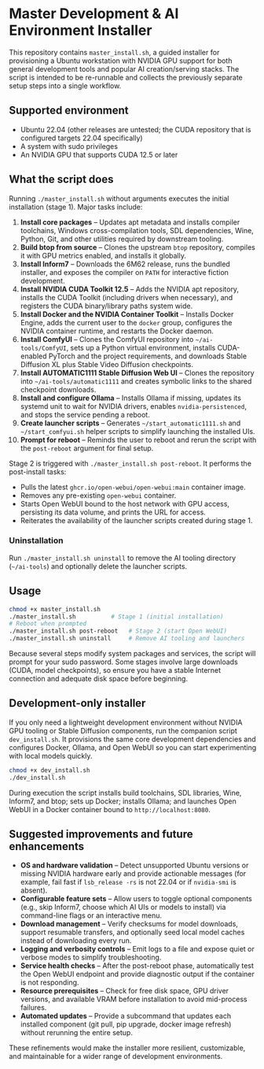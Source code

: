 # Master Development & AI Environment Installer

This repository contains `master_install.sh`, a guided installer for provisioning a
Ubuntu workstation with NVIDIA GPU support for both general development tools and
popular AI creation/serving stacks. The script is intended to be re-runnable and
collects the previously separate setup steps into a single workflow.

## Supported environment

* Ubuntu 22.04 (other releases are untested; the CUDA repository that is
  configured targets 22.04 specifically)
* A system with sudo privileges
* An NVIDIA GPU that supports CUDA 12.5 or later

## What the script does

Running `./master_install.sh` without arguments executes the initial installation
(stage 1). Major tasks include:

1. **Install core packages** – Updates apt metadata and installs compiler
   toolchains, Windows cross-compilation tools, SDL dependencies, Wine, Python,
   Git, and other utilities required by downstream tooling.
2. **Build btop from source** – Clones the upstream `btop` repository, compiles
   it with GPU metrics enabled, and installs it globally.
3. **Install Inform7** – Downloads the 6M62 release, runs the bundled installer,
   and exposes the compiler on `PATH` for interactive fiction development.
4. **Install NVIDIA CUDA Toolkit 12.5** – Adds the NVIDIA apt repository, installs
   the CUDA Toolkit (including drivers when necessary), and registers the CUDA
   binary/library paths system wide.
5. **Install Docker and the NVIDIA Container Toolkit** – Installs Docker Engine,
   adds the current user to the `docker` group, configures the NVIDIA container
   runtime, and restarts the Docker daemon.
6. **Install ComfyUI** – Clones the ComfyUI repository into `~/ai-tools/ComfyUI`,
   sets up a Python virtual environment, installs CUDA-enabled PyTorch and the
   project requirements, and downloads Stable Diffusion XL plus Stable Video
   Diffusion checkpoints.
7. **Install AUTOMATIC1111 Stable Diffusion Web UI** – Clones the repository into
   `~/ai-tools/automatic1111` and creates symbolic links to the shared
   checkpoint downloads.
8. **Install and configure Ollama** – Installs Ollama if missing, updates its
   systemd unit to wait for NVIDIA drivers, enables `nvidia-persistenced`, and
   stops the service pending a reboot.
9. **Create launcher scripts** – Generates `~/start_automatic1111.sh` and
   `~/start_comfyui.sh` helper scripts to simplify launching the installed UIs.
10. **Prompt for reboot** – Reminds the user to reboot and rerun the script with
    the `post-reboot` argument for final setup.

Stage 2 is triggered with `./master_install.sh post-reboot`. It performs the
post-install tasks:

* Pulls the latest `ghcr.io/open-webui/open-webui:main` container image.
* Removes any pre-existing `open-webui` container.
* Starts Open WebUI bound to the host network with GPU access, persisting its
  data volume, and prints the URL for access.
* Reiterates the availability of the launcher scripts created during stage 1.

### Uninstallation

Run `./master_install.sh uninstall` to remove the AI tooling directory
(`~/ai-tools`) and optionally delete the launcher scripts.

## Usage

```bash
chmod +x master_install.sh
./master_install.sh          # Stage 1 (initial installation)
# Reboot when prompted
./master_install.sh post-reboot   # Stage 2 (start Open WebUI)
./master_install.sh uninstall     # Remove AI tooling and launchers
```

Because several steps modify system packages and services, the script will prompt
for your sudo password. Some stages involve large downloads (CUDA, model
checkpoints), so ensure you have a stable Internet connection and adequate disk
space before beginning.

## Development-only installer

If you only need a lightweight development environment without NVIDIA GPU
tooling or Stable Diffusion components, run the companion script
`dev_install.sh`. It provisions the same core development dependencies and
configures Docker, Ollama, and Open WebUI so you can start experimenting with
local models quickly.

```bash
chmod +x dev_install.sh
./dev_install.sh
```

During execution the script installs build toolchains, SDL libraries, Wine,
Inform7, and btop; sets up Docker; installs Ollama; and launches Open WebUI in a
Docker container bound to `http://localhost:8080`.

## Suggested improvements and future enhancements

* **OS and hardware validation** – Detect unsupported Ubuntu versions or missing
  NVIDIA hardware early and provide actionable messages (for example, fail fast
  if `lsb_release -rs` is not 22.04 or if `nvidia-smi` is absent).
* **Configurable feature sets** – Allow users to toggle optional components
  (e.g., skip Inform7, choose which AI UIs or models to install) via command-line
  flags or an interactive menu.
* **Download management** – Verify checksums for model downloads, support
  resumable transfers, and optionally seed local model caches instead of
  downloading every run.
* **Logging and verbosity controls** – Emit logs to a file and expose quiet or
  verbose modes to simplify troubleshooting.
* **Service health checks** – After the post-reboot phase, automatically test the
  Open WebUI endpoint and provide diagnostic output if the container is not
  responding.
* **Resource prerequisites** – Check for free disk space, GPU driver versions,
  and available VRAM before installation to avoid mid-process failures.
* **Automated updates** – Provide a subcommand that updates each installed
  component (git pull, pip upgrade, docker image refresh) without rerunning the
  entire setup.

These refinements would make the installer more resilient, customizable, and
maintainable for a wider range of development environments.
